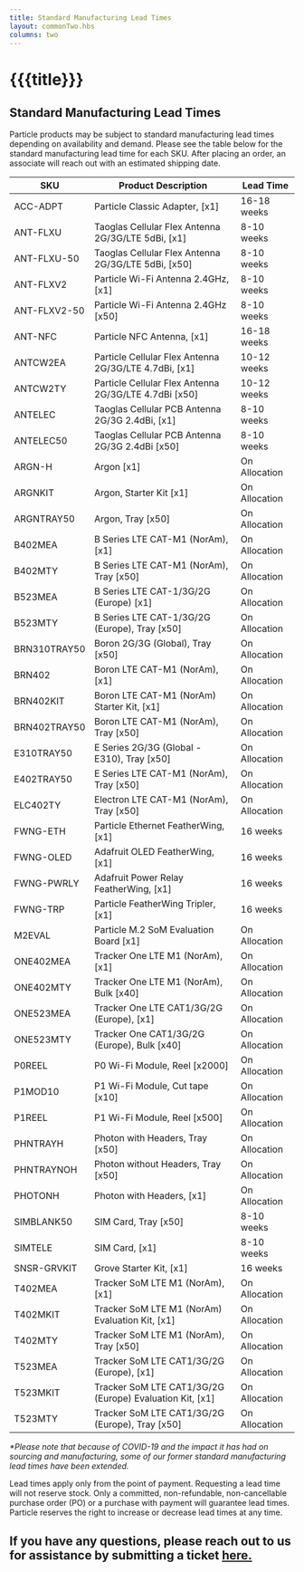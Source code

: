 ```yaml
---
title: Standard Manufacturing Lead Times
layout: commonTwo.hbs
columns: two
---
```


# {{{title}}}
## Standard Manufacturing Lead Times

Particle products may be subject to standard manufacturing lead times depending on availability and demand. Please see the table below for the standard manufacturing lead time for each SKU. After placing an order, an associate will reach out with an estimated shipping date.

| **SKU**      | **Product Description**                                    | **Lead Time** |
| ------------ | ---------------------------------------------------------- | ------------- |
| ACC-ADPT     | Particle Classic Adapter, \[x1\]                           | 16-18 weeks   |
| ANT-FLXU     | Taoglas Cellular Flex Antenna 2G/3G/LTE 5dBi, \[x1\]       | 8-10 weeks    |
| ANT-FLXU-50  | Taoglas Cellular Flex Antenna 2G/3G/LTE 5dBi, \[x50\]      | 8-10 weeks    |
| ANT-FLXV2    | Particle Wi-Fi Antenna 2.4GHz, \[x1\]                      | 8-10 weeks    |
| ANT-FLXV2-50 | Particle Wi-Fi Antenna 2.4GHz \[x50\]                      | 8-10 weeks    |
| ANT-NFC      | Particle NFC Antenna, \[x1\]                               | 16-18 weeks   |
| ANTCW2EA     | Particle Cellular Flex Antenna 2G/3G/LTE 4.7dBi, \[x1\]    | 10-12 weeks   |
| ANTCW2TY     | Particle Cellular Flex Antenna 2G/3G/LTE 4.7dBi \[x50\]    | 10-12 weeks   |
| ANTELEC      | Taoglas Cellular PCB Antenna 2G/3G 2.4dBi, \[x1\]          | 8-10 weeks    |
| ANTELEC50    | Taoglas Cellular PCB Antenna 2G/3G 2.4dBi \[x50\]          | 8-10 weeks    |
| ARGN-H       | Argon \[x1\]                                               | On Allocation |
| ARGNKIT      | Argon, Starter Kit \[x1\]                                  | On Allocation |
| ARGNTRAY50   | Argon, Tray \[x50\]                                        | On Allocation |
| B402MEA      | B Series LTE CAT-M1 (NorAm), \[x1\]                        | On Allocation |
| B402MTY      | B Series LTE CAT-M1 (NorAm), Tray \[x50\]                  | On Allocation |
| B523MEA      | B Series LTE CAT-1/3G/2G (Europe) \[x1\]                   | On Allocation |
| B523MTY      | B Series LTE CAT-1/3G/2G (Europe), Tray \[x50\]            | On Allocation |
| BRN310TRAY50 | Boron 2G/3G (Global), Tray \[x50\]                         | On Allocation |
| BRN402       | Boron LTE CAT-M1 (NorAm), \[x1\]                           | On Allocation |
| BRN402KIT    | Boron LTE CAT-M1 (NorAm) Starter Kit, \[x1\]               | On Allocation |
| BRN402TRAY50 | Boron LTE CAT-M1 (NorAm), Tray \[x50\]                     | On Allocation |
| E310TRAY50   | E Series 2G/3G (Global - E310), Tray \[x50\]               | On Allocation |
| E402TRAY50   | E Series LTE CAT-M1 (NorAm), Tray \[x50\]                  | On Allocation |
| ELC402TY     | Electron LTE CAT-M1 (NorAm), Tray \[x50\]                  | On Allocation |
| FWNG-ETH     | Particle Ethernet FeatherWing, \[x1\]                      | 16 weeks      |
| FWNG-OLED    | Adafruit OLED FeatherWing, \[x1\]                          | 16 weeks      |
| FWNG-PWRLY   | Adafruit Power Relay FeatherWing, \[x1\]                   | 16 weeks      |
| FWNG-TRP     | Particle FeatherWing Tripler, \[x1\]                       | 16 weeks      |
| M2EVAL       | Particle M.2 SoM Evaluation Board \[x1\]                   | On Allocation |
| ONE402MEA    | Tracker One LTE M1 (NorAm), \[x1\]                         | On Allocation |
| ONE402MTY    | Tracker One LTE M1 (NorAm), Bulk \[x40\]                   | On Allocation |
| ONE523MEA    | Tracker One LTE CAT1/3G/2G (Europe), \[x1\]                | On Allocation |
| ONE523MTY    | Tracker One CAT1/3G/2G (Europe), Bulk \[x40\]              | On Allocation |
| P0REEL       | P0 Wi-Fi Module, Reel \[x2000\]                            | On Allocation |
| P1MOD10      | P1 Wi-Fi Module, Cut tape \[x10\]                          | On Allocation |
| P1REEL       | P1 Wi-Fi Module, Reel \[x500\]                             | On Allocation |
| PHNTRAYH     | Photon with Headers, Tray \[x50\]                          | On Allocation |
| PHNTRAYNOH   | Photon without Headers, Tray \[x50\]                       | On Allocation |
| PHOTONH      | Photon with Headers, \[x1\]                                | On Allocation |
| SIMBLANK50   | SIM Card, Tray \[x50\]                                     | 8-10 weeks    |
| SIMTELE      | SIM Card, \[x1\]                                           | 8-10 weeks    |
| SNSR-GRVKIT  | Grove Starter Kit, \[x1\]                                  | 16 weeks      |
| T402MEA      | Tracker SoM LTE M1 (NorAm), \[x1\]                         | On Allocation |
| T402MKIT     | Tracker SoM LTE M1 (NorAm) Evaluation Kit, \[x1\]          | On Allocation |
| T402MTY      | Tracker SoM LTE M1 (NorAm), Tray \[x50\]                   | On Allocation |
| T523MEA      | Tracker SoM LTE CAT1/3G/2G (Europe), \[x1\]                | On Allocation |
| T523MKIT     | Tracker SoM LTE CAT1/3G/2G (Europe) Evaluation Kit, \[x1\] | On Allocation |
| T523MTY      | Tracker SoM LTE CAT1/3G/2G (Europe), Tray \[x50\]          | On Allocation |

_\*Please note that because of COVID-19 and the impact it has had on sourcing and manufacturing, some of our former standard manufacturing lead times have been extended._

Lead times apply only from the point of payment. Requesting a lead time will not reserve stock. Only a committed, non-refundable, non-cancellable purchase order (PO) or a purchase with payment will guarantee lead times. Particle reserves the right to increase or decrease lead times at any time.

## If you have any questions, please reach out to us for assistance by submitting a ticket [here.](https://support.particle.io/hc/en-us/requests/new)

